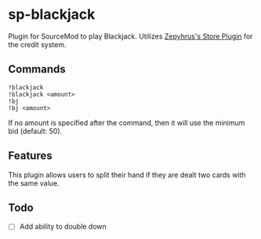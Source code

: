 # sp-blackjack
Plugin for SourceMod to play Blackjack. Utilizes [Zepyhrus's Store Plugin](https://github.com/dvarnai/store-plugin) for the credit system.

## Commands
```
!blackjack
!blackjack <amount>
!bj
!bj <amount>
```
If no amount is specified after the command, then it will use the minimum bid (default: 50).

## Features
This plugin allows users to split their hand if they are dealt two cards with the same value.

## Todo
- [ ] Add ability to double down